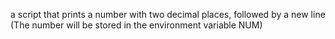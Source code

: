 a script that prints a number with two decimal places, followed by a new line (The number will be stored in the environment variable NUM)
